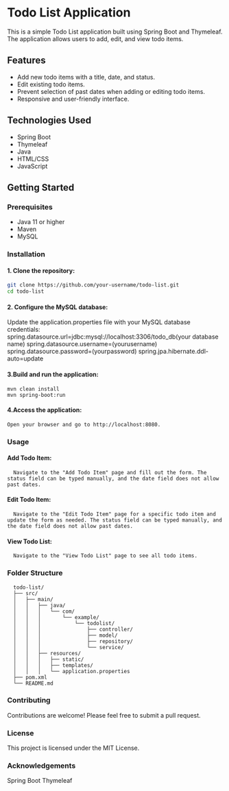 # Todo List Application

This is a simple Todo List application built using Spring Boot and Thymeleaf. The application allows users to add, edit, and view todo items.

## Features

- Add new todo items with a title, date, and status.
- Edit existing todo items.
- Prevent selection of past dates when adding or editing todo items.
- Responsive and user-friendly interface.

## Technologies Used

- Spring Boot
- Thymeleaf
- Java
- HTML/CSS
- JavaScript

## Getting Started

### Prerequisites

- Java 11 or higher
- Maven
- MySQL

### Installation

#### 1. Clone the repository:

   ```bash
   git clone https://github.com/your-username/todo-list.git
   cd todo-list 
```
#### 2. Configure the MySQL database:
   Update the application.properties file with your MySQL database credentials:
    spring.datasource.url=jdbc:mysql://localhost:3306/todo_db(your database name)
    spring.datasource.username=(yourusername)
    spring.datasource.password=(yourpassword)
    spring.jpa.hibernate.ddl-auto=update

#### 3.Build and run the application:
    mvn clean install
    mvn spring-boot:run
#### 4.Access the application:
    Open your browser and go to http://localhost:8080.
    
### Usage
   #### Add Todo Item: 
      Navigate to the "Add Todo Item" page and fill out the form. The status field can be typed manually, and the date field does not allow past dates.

   #### Edit Todo Item: 
      Navigate to the "Edit Todo Item" page for a specific todo item and update the form as needed. The status field can be typed manually, and the date field does not allow past dates.

   #### View Todo List: 
      Navigate to the "View Todo List" page to see all todo items.

### Folder Structure

      todo-list/
      ├── src/
      │   ├── main/
      │   │   ├── java/
      │   │   │   └── com/
      │   │   │       └── example/
      │   │   │           └── todolist/
      │   │   │               ├── controller/
      │   │   │               ├── model/
      │   │   │               ├── repository/
      │   │   │               └── service/
      │   │   ├── resources/
      │   │   │   ├── static/
      │   │   │   ├── templates/
      │   │   │   └── application.properties
      ├── pom.xml
      └── README.md
### Contributing
  Contributions are welcome! Please feel free to submit a pull request.

### License
  This project is licensed under the MIT License.

### Acknowledgements
  Spring Boot
  Thymeleaf
   
